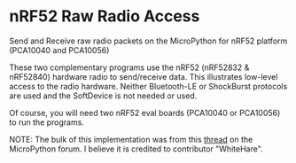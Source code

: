 # nRF52 Raw Radio Access 
Send and Receive raw radio packets on the MicroPython for nRF52 platform (PCA10040 and PCA10056)

These two complementary programs use the nRF52 (nRF52832 & nRF52840) hardware radio to send/receive data.
This illustrates low-level access to the radio hardware. 
Neither Bluetooth-LE or ShockBurst protocols are used and the SoftDevice is not needed or used.  

Of course, you will need two nRF52 eval boards (PCA10040 or PCA10056) to run the programs.

NOTE: The bulk of this implementation was from this [thread]( https://forum.micropython.org/viewtopic.php?t=5420) 
on the MicroPython forum.  I believe it is credited to contributor "WhiteHare".
